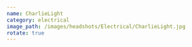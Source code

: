 ```yaml
---
name: CharlieLight
category: electrical
image_path: /images/headshots/Electrical/CharlieLight.jpg
rotate: true
---
```

